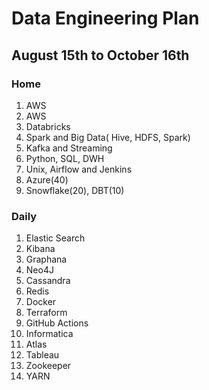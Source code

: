
# Data Engineering Plan

## August 15th to October 16th

### Home

1. AWS
2. AWS
3. Databricks
4. Spark and Big Data( Hive, HDFS, Spark) 
5. Kafka and Streaming
6. Python, SQL, DWH
7. Unix, Airflow and Jenkins
8. Azure(40)
9. Snowflake(20), DBT(10)


### Daily

1. Elastic Search
2. Kibana
3. Graphana
4. Neo4J
5. Cassandra
6. Redis
7. Docker
8. Terraform
9. GitHub Actions
10. Informatica
11. Atlas
12. Tableau
13. Zookeeper
14. YARN

